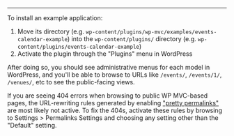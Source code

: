 ---
To install an example application:

1. Move its directory (e.g. `wp-content/plugins/wp-mvc/examples/events-calendar-example`) into the `wp-content/plugins/` directory (e.g. `wp-content/plugins/events-calendar-example`)
1. Activate the plugin through the "Plugins" menu in WordPress

After doing so, you should see administrative menus for each model in WordPress, and you'll be able to browse to URLs like `/events/`, `/events/1/`, `/venues/`, etc to see the public-facing views.

If you are seeing 404 errors when browsing to public WP MVC-based pages, the URL-rewriting rules generated by enabling ["pretty permalinks"](http://codex.wordpress.org/Using_Permalinks#mod_rewrite:_.22Pretty_Permalinks.22) are most likely not active.  To fix the 404s, activate these rules by browsing to Settings > Permalinks Settings and choosing any setting other than the "Default" setting.